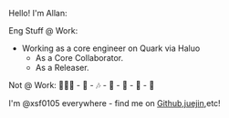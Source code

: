 Hello! I'm Allan:

Eng Stuff @ Work:

- Working as a core engineer on Quark via Haluo
  * As a Core Collaborator.
  * As a Releaser.


Not @ Work: 🏃🏻‍♀️ - 📖 - 🎶 - 🏁 - 🌁 - 🎾 - 🌿

I'm @xsf0105 everywhere - find me on [Github](https://github.com/xsf0105),[juejin](https://juejin.cn/user/4212984287334711),etc!

<!--
**xsf0105/xsf0105** is a ✨ _special_ ✨ repository because its `README.md` (this file) appears on your GitHub profile.

Here are some ideas to get you started:

- 🔭 I’m currently working on ...
- 🌱 I’m currently learning ...
- 👯 I’m looking to collaborate on ...
- 🤔 I’m looking for help with ...
- 💬 Ask me about ...
- 📫 How to reach me: ...
- 😄 Pronouns: ...
- ⚡ Fun fact: ...
-->
